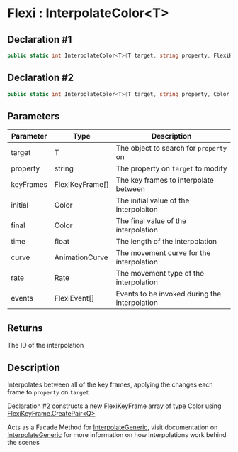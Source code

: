 # Flexi : InterpolateColor\<T>
## Declaration #1
```cs
public static int InterpolateColor<T>(T target, string property, FlexiKeyFrame<Color>[] keyFrames)
```
## Declaration #2
```cs
public static int InterpolateColor<T>(T target, string property, Color initial, Color final, float time, AnimationCurve curve=null, Rate rate=Rate.time, FlexiEvent[] events=null)
```

## Parameters
| Parameter | Type | Description |
| - | - | - |
| target | T | The object to search for `property` on |
| property | string | The property on `target` to modify |
| keyFrames | FlexiKeyFrame<Color>[] | The key frames to interpolate between |
| initial | Color | The initial value of the interpolaiton |
| final | Color | The final value of the interpolation |
| time | float | The length of the interpolation |
| curve | AnimationCurve | The movement curve for the interpolation |
| rate | Rate | The movement type of the interpolation |
| events | FlexiEvent[] | Events to be invoked during the interpolation |

## Returns
The ID of the interpolation

## Description
Interpolates between all of the key frames, applying the changes each frame to `property` on `target`

Declaration #2 constructs a new FlexiKeyFrame array of type Color using [FlexiKeyFrame.CreatePair\<Q>](../FlexiKeyFrame/CreatePairQ)

Acts as a Facade Method for [InterpolateGeneric](InterpolateGeneric.md), visit documentation on [InterpolateGeneric](InterpolateGeneric.md) for more information on how interpolations work behind the scenes